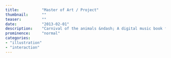 ```yaml
---
title:			"Master of Art / Project"
thumbnail:		""
teaser:			""
date:			"2013-02-01"
description:	"Carnival of the animals &ndash; A digital music book for children."
prominence:		"normal"
categories:
- "illustration"
- "interaction"
---
```


